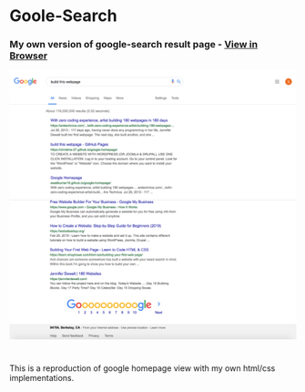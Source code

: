 # Goole-Search

### My own version of google-search result page - [View in Browser](https://sihoonathan.github.io/google-search/)

![screenshot1](assets/img/screenshot1.png)
![screenshot2](assets/img/screenshot2.png)



#

This is a reproduction of google homepage view with my own html/css implementations.

